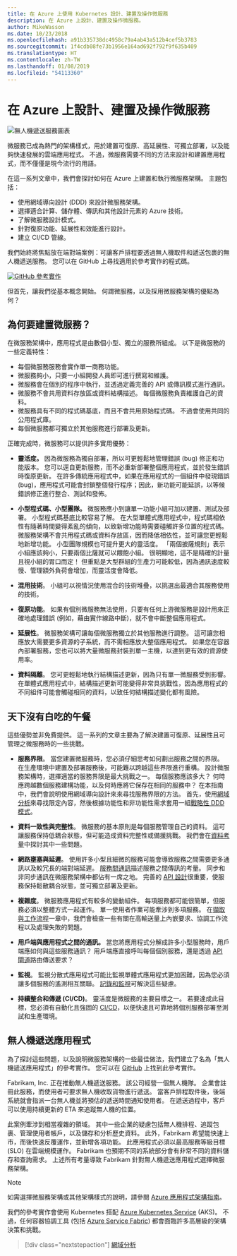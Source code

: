 ```yaml
---
title: 在 Azure 上使用 Kubernetes 設計、建置及操作微服務
description: 在 Azure 上設計、建置及操作微服務。
author: MikeWasson
ms.date: 10/23/2018
ms.openlocfilehash: a91b335738dc4958c79a4ab43a512b4cef5b3783
ms.sourcegitcommit: 1f4cdb08fe73b1956e164ad692f792f9f635b409
ms.translationtype: HT
ms.contentlocale: zh-TW
ms.lasthandoff: 01/08/2019
ms.locfileid: "54113360"
---
```

# <a name="designing-building-and-operating-microservices-on-azure"></a>在 Azure 上設計、建置及操作微服務

![無人機遞送服務圖表](./images/drone.svg)

微服務已成為熱門的架構樣式，用於建置可復原、高延展性、可獨立部署，以及能夠快速發展的雲端應用程式。 不過，微服務需要不同的方法來設計和建置應用程式，而不僅僅是現今流行的用語。

在這一系列文章中，我們會探討如何在 Azure 上建置和執行微服務架構。 主題包括：

- 使用網域導向設計 (DDD) 來設計微服務架構。
- 選擇適合計算、儲存體、傳訊和其他設計元素的 Azure 技術。
- 了解微服務設計模式。
- 針對復原功能、延展性和效能進行設計。
- 建立 CI/CD 管線。

我們始終將焦點放在端對端案例：可讓客戶排程要透過無人機取件和遞送包裹的無人機遞送服務。 您可以在 GitHub 上尋找適用於參考實作的程式碼。

[![GitHub](../_images/github.png) 參考實作][drone-ri]

但首先，讓我們從基本概念開始。 何謂微服務，以及採用微服務架構的優點為何？

<!-- markdownlint-disable MD026 -->

## <a name="why-build-microservices"></a>為何要建置微服務？

<!-- markdownlint-enable MD026 -->

在微服務架構中，應用程式是由數個小型、獨立的服務所組成。 以下是微服務的一些定義特性：

- 每個微服務服務會實作單一商務功能。
- 微服務夠小，只要一小組開發人員即可進行撰寫和維護。
- 微服務會在個別的程序中執行，並透過定義完善的 API 或傳訊模式進行通訊。
- 微服務不會共用資料存放區或資料結構描述。 每個微服務負責維護自己的資料。
- 微服務具有不同的程式碼基底，而且不會共用原始程式碼。 不過會使用共同的公用程式庫。
- 每個微服務都可獨立於其他服務進行部署及更新。

正確完成時，微服務可以提供許多實用優勢：

- **靈活度。** 因為微服務為獨自部署，所以可更輕鬆地管理錯誤 (bug) 修正和功能版本。 您可以逕自更新服務，而不必重新部署整個應用程式，並於發生錯誤時復原更新。 在許多傳統應用程式中，如果在應用程式的一個組件中發現錯誤 (bug)，應用程式可能會封鎖整個發行程序；因此，新功能可能延誤，以等候錯誤修正進行整合、測試和發佈。

- **小型程式碼、小型團隊。** 微服務應小到讓單一功能小組可加以建置、測試及部署。 小型程式碼基底比較容易了解。 在大型單體式應用程式中，程式碼相依性有隨著時間變得紊亂的傾向，以致新增功能時需要碰觸許多位置的程式碼。 微服務架構不會共用程式碼或資料存放區，因而降低相依性，並可讓您更輕鬆地新增功能。 小型團隊規模也可提升更大的靈活度。 「兩個披薩規則」表示小組應該夠小，只要兩個比薩就可以餵飽小組。 很明顯地，這不是精確的計量且視小組的胃口而定！ 但重點是大型群組的生產力可能較低，因為通訊速度較慢、管理額外負荷會增加，而靈活度會降低。

- **混用技術**。 小組可以視情況使用混合的技術堆疊，以挑選出最適合其服務使用的技術。

- **復原功能**。 如果有個別微服務無法使用，只要有任何上游微服務是設計用來正確地處理錯誤 (例如，藉由實作線路中斷)，就不會中斷整個應用程式。

- **延展性**。 微服務架構可讓每個微服務獨立於其他服務進行調整。 這可讓您相應放大需要更多資源的子系統，而不需相應放大整個應用程式。 如果您在容器內部署服務，您也可以將大量微服務封裝到單一主機，以達到更有效的資源使用率。

- **資料隔離**。 您可更輕鬆地執行結構描述更新，因為只有單一微服務受到影響。 在單體式應用程式中，結構描述更新可能變得非常具挑戰性，因為應用程式的不同組件可能會觸碰相同的資料，以致任何結構描述變化都有風險。

## <a name="no-free-lunch"></a>天下沒有白吃的午餐

這些優勢並非免費提供。 這一系列的文章主要為了解決建置可復原、延展性且可管理之微服務時的一些挑戰。

- **服務界限**。 當您建置微服務時，您必須仔細思考如何劃出服務之間的界限。 在生產環境中建置及部署服務後，可能難以跨越這些界限進行重構。 設計微服務架構時，選擇適當的服務界限是最大挑戰之一。 每個服務應該多大？ 何時應跨越數個服務建構功能，以及何時應將它保存在相同的服務中？ 在本指南中，我們會說明使用網域導向設計來來尋找服務界限的方法。 首先，使用[網域分析](./domain-analysis.md)來尋找限定內容，然後根據功能性和非功能性需求套用一組[戰略性 DDD 模式](./microservice-boundaries.md)。

- **資料一致性與完整性**。 微服務的基本原則是每個服務管理自己的資料。 這可讓服務保持低耦合狀態，但可能造成資料完整性或備援挑戰。 我們會在[資料考量](./data-considerations.md)中探討其中一些問題。

- **網路壅塞與延遲**。 使用許多小型且細微的服務可能會導致服務之間需要更多通訊以及較冗長的端對端延遲。 [服務間通訊](./interservice-communication.md)描述服務之間傳訊的考量。 同步和非同步通訊在微服務架構中都佔有一席之地。 完善的 [API 設計](./api-design.md)很重要，使服務保持鬆散耦合狀態，並可獨立部署及更新。

- **複雜度**。 微服務應用程式有較多的變動組件。 每項服務都可能很簡單，但服務必須以整體方式一起運作。 單一使用者作業可能牽涉到多項服務。 在[擷取與工作流程](./ingestion-workflow.md)一章中，我們會檢查一些有關在高輸送量上內嵌要求、協調工作流程以及處理失敗的問題。

- **用戶端與應用程式之間的通訊。**  當您將應用程式分解成許多小型服務時，用戶端應如何與這些服務通訊？ 用戶端應直接呼叫每個個別服務，還是透過 [API 閘道](./gateway.md)路由傳送要求？

- **監視**。 監視分散式應用程式可能比監視單體式應用程式更加困難，因為您必須讓多個服務的遙測相互關聯。 [記錄和監視](./logging-monitoring.md)可解決這些疑慮。

- **持續整合和傳遞 (CI/CD)**。 靈活度是微服務的主要目標之一。 若要達成此目標，您必須有自動化且強固的 [CI/CD](./ci-cd.md)，以便快速且可靠地將個別服務部署至測試和生產環境。

## <a name="the-drone-delivery-application"></a>無人機遞送應用程式

為了探討這些問題，以及說明微服務架構的一些最佳做法，我們建立了名為「無人機遞送應用程式」的參考實作。 您可以在 [GitHub][drone-ri] 上找到此參考實作。

Fabrikam, Inc. 正在推動無人機遞送服務。 該公司經營一個無人機隊。 企業會註冊此服務，而使用者可要求無人機收取貨物進行遞送。 當客戶排程取件後，後端系統就會指派一台無人機並將預估的遞送時間通知使用者。 在遞送過程中，客戶可以使用持續更新的 ETA 來追蹤無人機的位置。

此案例牽涉到相當複雜的領域。 其中一些企業的疑慮包括無人機排程、追蹤包裹、管理使用者帳戶，以及儲存和分析歷史資料。 此外，Fabrikam 希望能快速上市，而後快速反覆運作，並新增各項功能。 此應用程式必須以最高服務等級目標 (SLO) 在雲端規模運作。 Fabrikam 也預期不同的系統部分會有非常不同的資料儲存和查詢需求。 上述所有考量導致 Fabrikam 針對無人機遞送應用程式選擇微服務架構。

> [!NOTE]
> 如需選擇微服務架構或其他架構樣式的說明，請參閱 [Azure 應用程式架構指南](../guide/index.md)。

我們的參考實作會使用 Kubernetes 搭配 [Azure Kubernetes Service](/azure/aks/) (AKS)。 不過，任何容器協調工具 (包括 [Azure Service Fabric](/azure/service-fabric/)) 都會面臨許多高層級的架構決策和挑戰。

> [!div class="nextstepaction"]
> [網域分析](./domain-analysis.md)

<!-- links -->

[drone-ri]: https://github.com/mspnp/microservices-reference-implementation
